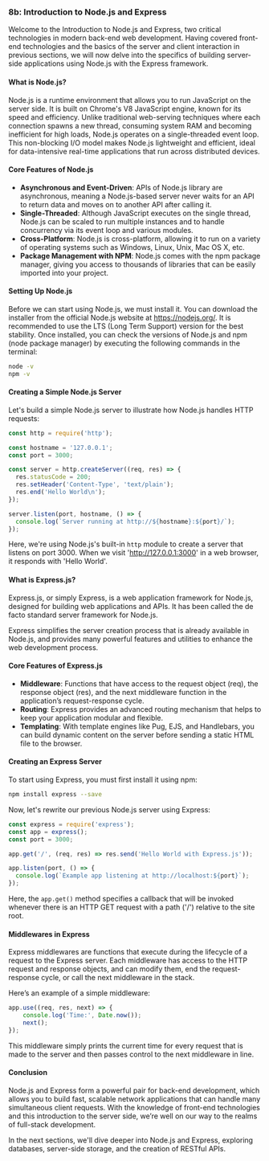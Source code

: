 ### 8b: Introduction to Node.js and Express

Welcome to the Introduction to Node.js and Express, two critical technologies in modern back-end web development. Having covered front-end technologies and the basics of the server and client interaction in previous sections, we will now delve into the specifics of building server-side applications using Node.js with the Express framework.

#### What is Node.js?

Node.js is a runtime environment that allows you to run JavaScript on the server side. It is built on Chrome's V8 JavaScript engine, known for its speed and efficiency. Unlike traditional web-serving techniques where each connection spawns a new thread, consuming system RAM and becoming inefficient for high loads, Node.js operates on a single-threaded event loop. This non-blocking I/O model makes Node.js lightweight and efficient, ideal for data-intensive real-time applications that run across distributed devices.

#### Core Features of Node.js

- **Asynchronous and Event-Driven**: APIs of Node.js library are asynchronous, meaning a Node.js-based server never waits for an API to return data and moves on to another API after calling it.
- **Single-Threaded**: Although JavaScript executes on the single thread, Node.js can be scaled to run multiple instances and to handle concurrency via its event loop and various modules.
- **Cross-Platform**: Node.js is cross-platform, allowing it to run on a variety of operating systems such as Windows, Linux, Unix, Mac OS X, etc.
- **Package Management with NPM**: Node.js comes with the npm package manager, giving you access to thousands of libraries that can be easily imported into your project.

#### Setting Up Node.js

Before we can start using Node.js, we must install it. You can download the installer from the official Node.js website at https://nodejs.org/. It is recommended to use the LTS (Long Term Support) version for the best stability. Once installed, you can check the versions of Node.js and npm (node package manager) by executing the following commands in the terminal:

```bash
node -v
npm -v
```

#### Creating a Simple Node.js Server

Let's build a simple Node.js server to illustrate how Node.js handles HTTP requests:

```javascript
const http = require('http');

const hostname = '127.0.0.1';
const port = 3000;

const server = http.createServer((req, res) => {
  res.statusCode = 200;
  res.setHeader('Content-Type', 'text/plain');
  res.end('Hello World\n');
});

server.listen(port, hostname, () => {
  console.log(`Server running at http://${hostname}:${port}/`);
});
```

Here, we're using Node.js's built-in `http` module to create a server that listens on port 3000. When we visit 'http://127.0.0.1:3000' in a web browser, it responds with 'Hello World'.

#### What is Express.js?

Express.js, or simply Express, is a web application framework for Node.js, designed for building web applications and APIs. It has been called the de facto standard server framework for Node.js.

Express simplifies the server creation process that is already available in Node.js, and provides many powerful features and utilities to enhance the web development process.

#### Core Features of Express.js

- **Middleware**: Functions that have access to the request object (req), the response object (res), and the next middleware function in the application’s request-response cycle.
- **Routing**: Express provides an advanced routing mechanism that helps to keep your application modular and flexible.
- **Templating**: With template engines like Pug, EJS, and Handlebars, you can build dynamic content on the server before sending a static HTML file to the browser.

#### Creating an Express Server

To start using Express, you must first install it using npm:

```bash
npm install express --save
```

Now, let's rewrite our previous Node.js server using Express:

```javascript
const express = require('express');
const app = express();
const port = 3000;

app.get('/', (req, res) => res.send('Hello World with Express.js'));

app.listen(port, () => {
  console.log(`Example app listening at http://localhost:${port}`);
});
```

Here, the `app.get()` method specifies a callback that will be invoked whenever there is an HTTP GET request with a path ('/') relative to the site root.

#### Middlewares in Express

Express middlewares are functions that execute during the lifecycle of a request to the Express server. Each middleware has access to the HTTP request and response objects, and can modify them, end the request-response cycle, or call the next middleware in the stack.

Here’s an example of a simple middleware:

```javascript
app.use((req, res, next) => {
    console.log('Time:', Date.now());
    next();
});
```

This middleware simply prints the current time for every request that is made to the server and then passes control to the next middleware in line.

#### Conclusion

Node.js and Express form a powerful pair for back-end development, which allows you to build fast, scalable network applications that can handle many simultaneous client requests. With the knowledge of front-end technologies and this introduction to the server side, we’re well on our way to the realms of full-stack development.

In the next sections, we'll dive deeper into Node.js and Express, exploring databases, server-side storage, and the creation of RESTful APIs.